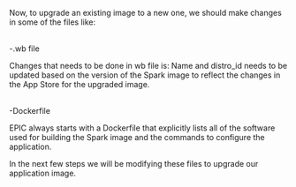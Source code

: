 Now, to upgrade an existing image to a new one, we should make changes in some of the files like:

<br>-.wb file

Changes that needs to be done in wb file is: Name and distro_id needs to be updated based on the version of the Spark image to reflect the changes in the App Store for the upgraded image.

<br>-Dockerfile

EPIC always starts with a Dockerfile that explicitly lists all of the software used for building the Spark image and the commands to configure the application.

In the next few steps we will be modifying these files to upgrade our application image.
